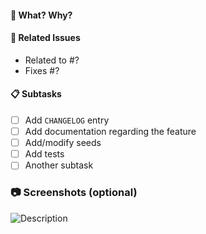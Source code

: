 #### :tophat: What? Why?


#### :pushpin: Related Issues
- Related to #?
- Fixes #?

#### :clipboard: Subtasks
- [ ] Add `CHANGELOG` entry
- [ ] Add documentation regarding the feature 
- [ ] Add/modify seeds
- [ ] Add tests
- [ ] Another subtask

### :camera: Screenshots (optional)
![Description](URL)

